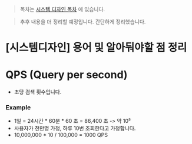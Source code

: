 > 목차는 [시스템 디자인 목차](https://insanelysimple.tistory.com/category/%EC%8B%9C%EC%8A%A4%ED%85%9C%20%EB%94%94%EC%9E%90%EC%9D%B8) 에 있습니다.



> 추후 내용을 더 정리할 예정입니다. 간단하게 정리했습니다.



# [시스템디자인] 용어 및 알아둬야할 점 정리



# QPS (Query per second)

- 초당 검색 횟수입니다.



### Example

- 1일 = 24시간 * 60분 * 60 초 = 86,400 초 -> 약 10⁵
- 사용자가 천만명 가정, 하루 10번 조회한다고 가정합니다.
- 10,000,000 * 10 / 100,000 = 1000 QPS

